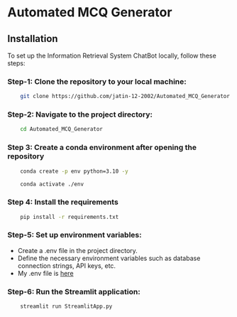# Automated MCQ Generator

## Installation

To set up the Information Retrieval System ChatBot locally, follow these steps:

### Step-1: Clone the repository to your local machine:
```bash
    git clone https://github.com/jatin-12-2002/Automated_MCQ_Generator
```

### Step-2: Navigate to the project directory:
```bash
    cd Automated_MCQ_Generator
```

### Step 3: Create a conda environment after opening the repository

```bash
    conda create -p env python=3.10 -y
```

```bash
    conda activate ./env
```

### Step 4: Install the requirements
```bash
    pip install -r requirements.txt
```

### Step-5: Set up environment variables:
- Create a .env file in the project directory.
- Define the necessary environment variables such as database connection strings, API keys, etc.
- My .env file is [here](https://drive.google.com/file/d/1HadmVnwU_LLi_XvA9ci9MHFLsq_p3Y3o/view?usp=sharing)
  
### Step-6: Run the Streamlit application:
```bash
    streamlit run StreamlitApp.py
```
